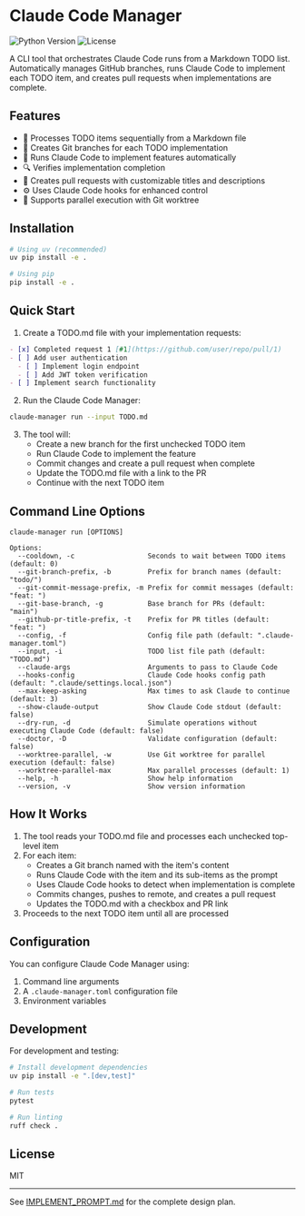 # Claude Code Manager

![Python Version](https://img.shields.io/badge/python-3.11%2B-blue)
![License](https://img.shields.io/badge/license-MIT-green)

A CLI tool that orchestrates Claude Code runs from a Markdown TODO list. Automatically manages GitHub branches, runs Claude Code to implement each TODO item, and creates pull requests when implementations are complete.

## Features

- 🔄 Processes TODO items sequentially from a Markdown file
- 🌿 Creates Git branches for each TODO implementation
- 🤖 Runs Claude Code to implement features automatically
- 🔍 Verifies implementation completion
- 🔀 Creates pull requests with customizable titles and descriptions
- ⚙️ Uses Claude Code hooks for enhanced control
- 🚀 Supports parallel execution with Git worktree

## Installation

```bash
# Using uv (recommended)
uv pip install -e .

# Using pip
pip install -e .
```

## Quick Start

1. Create a TODO.md file with your implementation requests:

```markdown
- [x] Completed request 1 [#1](https://github.com/user/repo/pull/1)
- [ ] Add user authentication
  - [ ] Implement login endpoint
  - [ ] Add JWT token verification
- [ ] Implement search functionality
```

2. Run the Claude Code Manager:

```bash
claude-manager run --input TODO.md
```

3. The tool will:
   - Create a new branch for the first unchecked TODO item
   - Run Claude Code to implement the feature
   - Commit changes and create a pull request when complete
   - Update the TODO.md file with a link to the PR
   - Continue with the next TODO item

## Command Line Options

```
claude-manager run [OPTIONS]

Options:
  --cooldown, -c                  Seconds to wait between TODO items (default: 0)
  --git-branch-prefix, -b         Prefix for branch names (default: "todo/")
  --git-commit-message-prefix, -m Prefix for commit messages (default: "feat: ")
  --git-base-branch, -g           Base branch for PRs (default: "main")
  --github-pr-title-prefix, -t    Prefix for PR titles (default: "feat: ")
  --config, -f                    Config file path (default: ".claude-manager.toml")
  --input, -i                     TODO list file path (default: "TODO.md")
  --claude-args                   Arguments to pass to Claude Code
  --hooks-config                  Claude Code hooks config path (default: ".claude/settings.local.json")
  --max-keep-asking               Max times to ask Claude to continue (default: 3)
  --show-claude-output            Show Claude Code stdout (default: false)
  --dry-run, -d                   Simulate operations without executing Claude Code (default: false)
  --doctor, -D                    Validate configuration (default: false)
  --worktree-parallel, -w         Use Git worktree for parallel execution (default: false)
  --worktree-parallel-max         Max parallel processes (default: 1)
  --help, -h                      Show help information
  --version, -v                   Show version information
```

## How It Works

1. The tool reads your TODO.md file and processes each unchecked top-level item
2. For each item:
   - Creates a Git branch named with the item's content
   - Runs Claude Code with the item and its sub-items as the prompt
   - Uses Claude Code hooks to detect when implementation is complete
   - Commits changes, pushes to remote, and creates a pull request
   - Updates the TODO.md with a checkbox and PR link
3. Proceeds to the next TODO item until all are processed

## Configuration

You can configure Claude Code Manager using:

1. Command line arguments
2. A `.claude-manager.toml` configuration file
3. Environment variables

## Development

For development and testing:

```bash
# Install development dependencies
uv pip install -e ".[dev,test]"

# Run tests
pytest

# Run linting
ruff check .
```

## License

MIT

---

See [IMPLEMENT_PROMPT.md](IMPLEMENT_PROMPT.md) for the complete design plan.